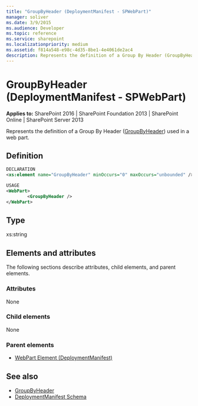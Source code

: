 ```yaml
---
title: "GroupByHeader (DeploymentManifest - SPWebPart)"
manager: soliver
ms.date: 3/9/2015
ms.audience: Developer
ms.topic: reference
ms.service: sharepoint
ms.localizationpriority: medium
ms.assetid: f814a548-e98c-4d35-8be1-4e4061de2ac4
description: Represents the definition of a Group By Header (GroupByHeader) used in a web part. 
---
```


# GroupByHeader (DeploymentManifest - SPWebPart)

**Applies to:** SharePoint 2016 | SharePoint Foundation 2013 | SharePoint Online | SharePoint Server 2013 
  
Represents the definition of a Group By Header ([GroupByHeader](https://msdn.microsoft.com/library/Microsoft.SharePoint.SPView.GroupByHeader.aspx)) used in a web part. 

## Definition

```XML
DECLARATION
<xs:element name="GroupByHeader" minOccurs="0" maxOccurs="unbounded" />

USAGE
<WebPart>
        <GroupByHeader />
</WebPart>

```

## Type

xs:string
  
## Elements and attributes

The following sections describe attributes, child elements, and parent elements.

### Attributes

None
   
### Child elements

None
   
### Parent elements

- [WebPart Element (DeploymentManifest)](webpart-element-deploymentmanifest.md)
   
## See also

- [GroupByHeader](https://msdn.microsoft.com/library/Microsoft.SharePoint.SPView.GroupByHeader.aspx)
- [DeploymentManifest Schema](deploymentmanifest-schema.md)

